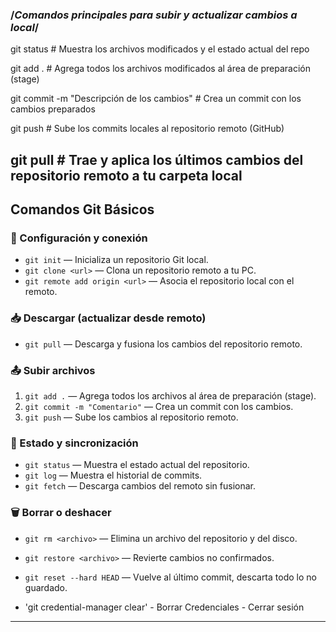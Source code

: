 ### /*Comandos principales para subir y actualizar cambios a local*/ ###

git status        # Muestra los archivos modificados y el estado actual del repo

git add .         # Agrega todos los archivos modificados al área de preparación (stage)

git commit -m "Descripción de los cambios"  # Crea un commit con los cambios preparados

git push          # Sube los commits locales al repositorio remoto (GitHub)

git pull          # Trae y aplica los últimos cambios del repositorio remoto a tu carpeta local
-------------------------------------------------------------------------------------------------------------------

## Comandos Git Básicos

### 🔗 Configuración y conexión
- `git init` — Inicializa un repositorio Git local.
- `git clone <url>` — Clona un repositorio remoto a tu PC.
- `git remote add origin <url>` — Asocia el repositorio local con el remoto.

### 📥 Descargar (actualizar desde remoto)
- `git pull` — Descarga y fusiona los cambios del repositorio remoto.

### 📤 Subir archivos
1. `git add .` — Agrega todos los archivos al área de preparación (stage).
2. `git commit -m "Comentario"` — Crea un commit con los cambios.
3. `git push` — Sube los cambios al repositorio remoto.

### 🔄 Estado y sincronización
- `git status` — Muestra el estado actual del repositorio.
- `git log` — Muestra el historial de commits.
- `git fetch` — Descarga cambios del remoto sin fusionar.

### 🗑️ Borrar o deshacer
- `git rm <archivo>` — Elimina un archivo del repositorio y del disco.
- `git restore <archivo>` — Revierte cambios no confirmados.
- `git reset --hard HEAD` — Vuelve al último commit, descarta todo lo no guardado.



- 'git credential-manager clear' - Borrar Credenciales - Cerrar sesión

---